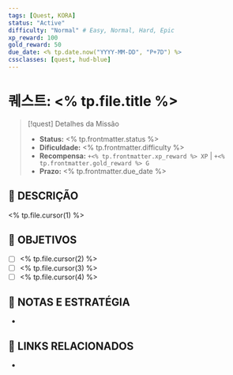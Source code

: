 ```yaml
---
tags: [Quest, KORA]
status: "Active"
difficulty: "Normal" # Easy, Normal, Hard, Epic
xp_reward: 100
gold_reward: 50
due_date: <% tp.date.now("YYYY-MM-DD", "P+7D") %>
cssclasses: [quest, hud-blue]
---
```


# 퀘스트: <% tp.file.title %>

> [!quest] Detalhes da Missão
> - **Status:** <% tp.frontmatter.status %>
> - **Dificuldade:** <% tp.frontmatter.difficulty %>
> - **Recompensa:** `+<% tp.frontmatter.xp_reward %> XP` | `+<% tp.frontmatter.gold_reward %> G`
> - **Prazo:** <% tp.frontmatter.due_date %>

## 📜 DESCRIÇÃO
<% tp.file.cursor(1) %>

## 🎯 OBJETIVOS
- [ ] <% tp.file.cursor(2) %>
- [ ] <% tp.file.cursor(3) %>
- [ ] <% tp.file.cursor(4) %>

## 📝 NOTAS E ESTRATÉGIA
- 

## 🔗 LINKS RELACIONADOS
- 